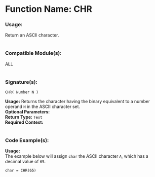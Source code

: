 # Function Name: CHR

### Usage:
Return an ASCII character.
<br><br>

### Compatible Module(s):
ALL
<br><br>

### Signature(s):

```
CHR( Number N )
```
**Usage:** Returns the character having the binary equivalent to a number operand `N` in the ASCII character set.<br>
**Optional Parameters:**<br>
**Return Type:** `Text`<br>
**Required Context:**<br>
<br>

### Code Example(s):
**Usage:**<br>
The example below will assign `char` the ASCII character `A`, which has a decimal value of `65`.
```
char = CHR(65)
```